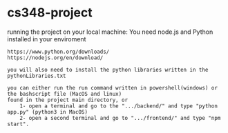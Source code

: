 # cs348-project


running the project on your local machine:
    You need node.js and Python installed in your enviroment

    https://www.python.org/downloads/
    https://nodejs.org/en/download/

    you will also need to install the python libraries written in the pythonLibraries.txt

    you can either run the run command written in powershell(windows) or the bashscript file (MacOS and linux)
    found in the project main directory, or
        1- open a terminal and go to the ".../backend/" and type "python app.py" (python3 in MacOS)
        2- open a second terminal and go to ".../frontend/" and type "npm start".
